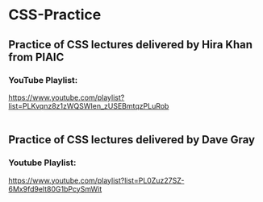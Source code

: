# CSS-Practice
## Practice of CSS lectures delivered by Hira Khan from PIAIC
### YouTube Playlist: <br>
https://www.youtube.com/playlist?list=PLKvqnz8z1zWQSWIen_zUSEBmtqzPLuRob
<br><br>
## Practice of CSS lectures delivered by Dave Gray
### Youtube Playlist:
https://www.youtube.com/playlist?list=PL0Zuz27SZ-6Mx9fd9elt80G1bPcySmWit
